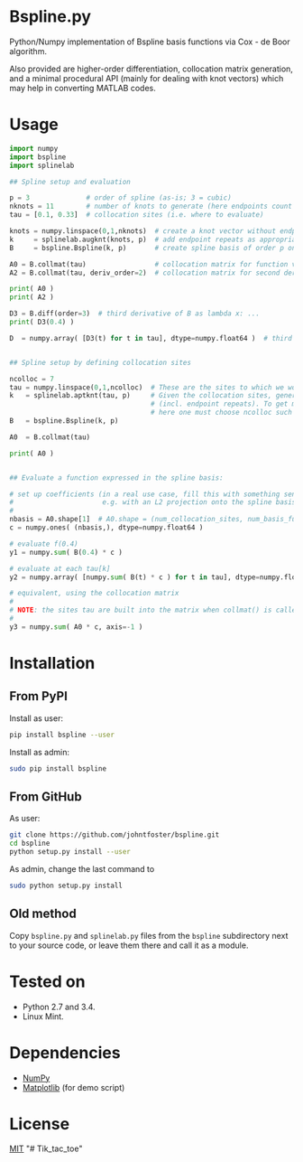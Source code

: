 # Bspline.py

Python/Numpy implementation of Bspline basis functions via Cox - de Boor algorithm.

Also provided are higher-order differentiation, collocation matrix generation, and a minimal procedural API (mainly for dealing with knot vectors) which may help in converting MATLAB codes.

# Usage

```python
import numpy
import bspline
import splinelab

## Spline setup and evaluation

p = 3              # order of spline (as-is; 3 = cubic)
nknots = 11        # number of knots to generate (here endpoints count only once)
tau = [0.1, 0.33]  # collocation sites (i.e. where to evaluate)

knots = numpy.linspace(0,1,nknots)  # create a knot vector without endpoint repeats
k     = splinelab.augknt(knots, p)  # add endpoint repeats as appropriate for spline order p
B     = bspline.Bspline(k, p)       # create spline basis of order p on knots k

A0 = B.collmat(tau)                 # collocation matrix for function value at sites tau
A2 = B.collmat(tau, deriv_order=2)  # collocation matrix for second derivative at sites tau

print( A0 )
print( A2 )

D3 = B.diff(order=3)  # third derivative of B as lambda x: ...
print( D3(0.4) )

D  = numpy.array( [D3(t) for t in tau], dtype=numpy.float64 )  # third derivative of B at sites tau


## Spline setup by defining collocation sites

ncolloc = 7
tau = numpy.linspace(0,1,ncolloc)  # These are the sites to which we would like to interpolate
k   = splinelab.aptknt(tau, p)     # Given the collocation sites, generate a knot vector
                                   # (incl. endpoint repeats). To get meaningful results,
                                   # here one must choose ncolloc such that  ncolloc >= p+1.
B   = bspline.Bspline(k, p)

A0  = B.collmat(tau)

print( A0 )


## Evaluate a function expressed in the spline basis:

# set up coefficients (in a real use case, fill this with something sensible,
#                      e.g. with an L2 projection onto the spline basis)
#
nbasis = A0.shape[1]  # A0.shape = (num_collocation_sites, num_basis_functions)
c = numpy.ones( (nbasis,), dtype=numpy.float64 )

# evaluate f(0.4)
y1 = numpy.sum( B(0.4) * c )

# evaluate at each tau[k]
y2 = numpy.array( [numpy.sum( B(t) * c ) for t in tau], dtype=numpy.float64 )

# equivalent, using the collocation matrix
#
# NOTE: the sites tau are built into the matrix when collmat() is called.
#
y3 = numpy.sum( A0 * c, axis=-1 )
```

# Installation

## From PyPI

Install as user:

```bash
pip install bspline --user
```

Install as admin:

```bash
sudo pip install bspline
```

## From GitHub

As user:

```bash
git clone https://github.com/johntfoster/bspline.git
cd bspline
python setup.py install --user
```

As admin, change the last command to

```bash
sudo python setup.py install
```

## Old method

Copy `bspline.py` and `splinelab.py` files from the `bspline` subdirectory next to your source code,
or leave them there and call it as a module.


# Tested on

 - Python 2.7 and 3.4.
 - Linux Mint.


# Dependencies

* [NumPy](http://www.numpy.org)
* [Matplotlib](http://matplotlib.org/) (for demo script)

# License

[MIT](LICENSE.md)
"# Tik_tac_toe" 
